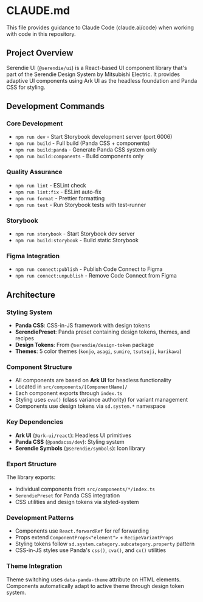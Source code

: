 # CLAUDE.md

This file provides guidance to Claude Code (claude.ai/code) when working with code in this repository.

## Project Overview

Serendie UI (`@serendie/ui`) is a React-based UI component library that's part of the Serendie Design System by Mitsubishi Electric. It provides adaptive UI components using Ark UI as the headless foundation and Panda CSS for styling.

## Development Commands

### Core Development
- `npm run dev` - Start Storybook development server (port 6006)
- `npm run build` - Full build (Panda CSS + components)
- `npm run build:panda` - Generate Panda CSS system only
- `npm run build:components` - Build components only

### Quality Assurance
- `npm run lint` - ESLint check
- `npm run lint:fix` - ESLint auto-fix
- `npm run format` - Prettier formatting
- `npm run test` - Run Storybook tests with test-runner

### Storybook
- `npm run storybook` - Start Storybook dev server
- `npm run build:storybook` - Build static Storybook

### Figma Integration
- `npm run connect:publish` - Publish Code Connect to Figma
- `npm run connect:unpublish` - Remove Code Connect from Figma

## Architecture

### Styling System
- **Panda CSS**: CSS-in-JS framework with design tokens
- **SerendiePreset**: Panda preset containing design tokens, themes, and recipes
- **Design Tokens**: From `@serendie/design-token` package
- **Themes**: 5 color themes (`konjo`, `asagi`, `sumire`, `tsutsuji`, `kurikawa`)

### Component Structure
- All components are based on **Ark UI** for headless functionality
- Located in `src/components/[ComponentName]/`
- Each component exports through `index.ts`
- Styling uses `cva()` (class variance authority) for variant management
- Components use design tokens via `sd.system.*` namespace

### Key Dependencies
- **Ark UI** (`@ark-ui/react`): Headless UI primitives
- **Panda CSS** (`@pandacss/dev`): Styling system
- **Serendie Symbols** (`@serendie/symbols`): Icon library

### Export Structure
The library exports:
- Individual components from `src/components/*/index.ts`
- `SerendiePreset` for Panda CSS integration
- CSS utilities and design tokens via styled-system

### Development Patterns
- Components use `React.forwardRef` for ref forwarding
- Props extend `ComponentProps<"element">` + `RecipeVariantProps`
- Styling tokens follow `sd.system.category.subcategory.property` pattern
- CSS-in-JS styles use Panda's `css()`, `cva()`, and `cx()` utilities

### Theme Integration
Theme switching uses `data-panda-theme` attribute on HTML elements. Components automatically adapt to active theme through design token system.